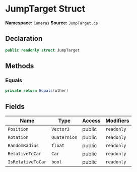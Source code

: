 # JumpTarget Struct

**Namespace:** `Cameras`
**Source:** `JumpTarget.cs`

## Declaration

```csharp
public readonly struct JumpTarget
```

## Methods

### Equals

```csharp
private return Equals(other)
```

## Fields

| Name | Type | Access | Modifiers |
|------|------|--------|-----------|
| `Position` | `Vector3` | public | `readonly` |
| `Rotation` | `Quaternion` | public | `readonly` |
| `RandomRadius` | `float` | public | `readonly` |
| `RelativeToCar` | `Car` | public | `readonly` |
| `IsRelativeToCar` | `bool` | public | `readonly` |

